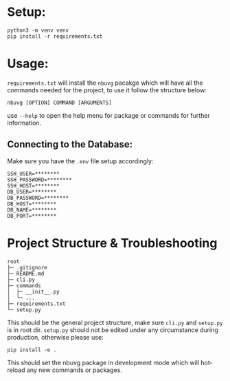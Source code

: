 # Setup:

```console
python3 -m venv venv
pip install -r requirements.txt
```

# Usage:

`requirements.txt` will install the `nbuvg` pacakge which will have all the commands needed for the project, to use it follow the structure below:

```console
nbuvg [OPTION] COMMAND [ARGUMENTS]
```

use `--help` to open the help menu for package or commands for further information.

## Connecting to the Database:

Make sure you have the `.env` file setup accordingly:

```
SSH_USER=********
SSH_PASSWORD=********
SSH_HOST=********
DB_USER=********
DB_PASSWORD=********
DB_HOST=********
DB_NAME=********
DB_PORT=********
```

# Project Structure & Troubleshooting

```
root
├─ .gitignore
├─ README.md
├─ cli.py
├─ commands
│  ├─ __init__.py
│  └─ ...
├─ requirements.txt
└─ setup.py
```

This should be the general project structure, make sure `cli.py` and `setup.py` is in root dir. `setup.py` should not be edited under any circumstance during production, otherwise please use:

```console
pip install -e .
```

This should set the nbuvg package in development mode which will hot-reload any new commands or packages.


